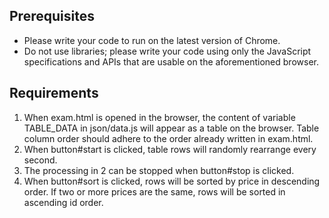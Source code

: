 ## Prerequisites

- Please write your code to run on the latest version of Chrome.
- Do not use libraries; please write your code using only the JavaScript specifications and APIs that are usable on the aforementioned browser.

## Requirements

1. When exam.html is opened in the browser, the content of variable TABLE_DATA in json/data.js will appear as a table on the browser. Table column order should adhere to the order already written in exam.html.
2. When button#start is clicked, table rows will randomly rearrange every second.
3. The processing in 2 can be stopped when button#stop is clicked.
4. When button#sort is clicked, rows will be sorted by price in descending order. If two or more prices are the same, rows will be sorted in ascending id order.